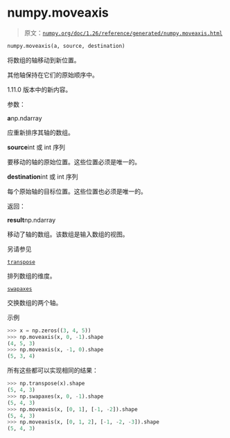 # numpy.moveaxis

> 原文：[`numpy.org/doc/1.26/reference/generated/numpy.moveaxis.html`](https://numpy.org/doc/1.26/reference/generated/numpy.moveaxis.html)

```py
numpy.moveaxis(a, source, destination)
```

将数组的轴移动到新位置。

其他轴保持在它们的原始顺序中。

1.11.0 版本中的新内容。

参数：

**a**np.ndarray

应重新排序其轴的数组。

**source**int 或 int 序列

要移动的轴的原始位置。这些位置必须是唯一的。

**destination**int 或 int 序列

每个原始轴的目标位置。这些位置也必须是唯一的。

返回：

**result**np.ndarray

移动了轴的数组。该数组是输入数组的视图。

另请参见

[`transpose`](https://numpy.org/doc/1.26/reference/generated/numpy.transpose.html#numpy.transpose "numpy.transpose")

排列数组的维度。

[`swapaxes`](https://numpy.org/doc/1.26/reference/generated/numpy.swapaxes.html#numpy.swapaxes "numpy.swapaxes")

交换数组的两个轴。

示例

```py
>>> x = np.zeros((3, 4, 5))
>>> np.moveaxis(x, 0, -1).shape
(4, 5, 3)
>>> np.moveaxis(x, -1, 0).shape
(5, 3, 4) 
```

所有这些都可以实现相同的结果：

```py
>>> np.transpose(x).shape
(5, 4, 3)
>>> np.swapaxes(x, 0, -1).shape
(5, 4, 3)
>>> np.moveaxis(x, [0, 1], [-1, -2]).shape
(5, 4, 3)
>>> np.moveaxis(x, [0, 1, 2], [-1, -2, -3]).shape
(5, 4, 3) 
```
